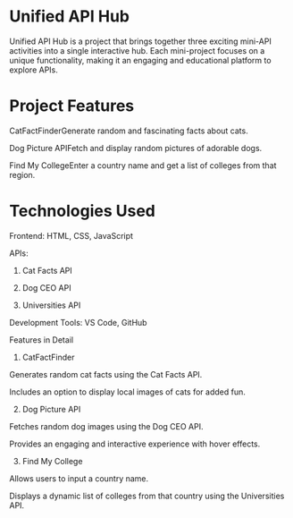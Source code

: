 # Unified API Hub

Unified API Hub is a project that brings together three exciting mini-API activities into a single interactive hub. Each mini-project focuses on a unique functionality, making it an engaging and educational platform to explore APIs.

# Project Features

CatFactFinderGenerate random and fascinating facts about cats.

Dog Picture APIFetch and display random pictures of adorable dogs.

Find My CollegeEnter a country name and get a list of colleges from that region.

# Technologies Used

Frontend: HTML, CSS, JavaScript

APIs:

1. Cat Facts API

2. Dog CEO API

3. Universities API

Development Tools: VS Code, GitHub

Features in Detail

1. CatFactFinder

Generates random cat facts using the Cat Facts API.

Includes an option to display local images of cats for added fun.

2. Dog Picture API

Fetches random dog images using the Dog CEO API.

Provides an engaging and interactive experience with hover effects.

3. Find My College

Allows users to input a country name.

Displays a dynamic list of colleges from that country using the Universities API.